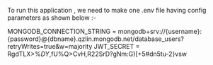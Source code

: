 To run this application , we need to make one .env file having config parameters as shown below :-

MONGODB_CONNECTION_STRING = mongodb+srv://{username}:{password}@{dbname}.qzlin.mongodb.net/database_users?retryWrites=true&w=majority
JWT_SECRET = RgdTLX>%$DY,$fU%Q>CvH,R22SrD?gNm:G)[+5#dn5tu-2}vsw
